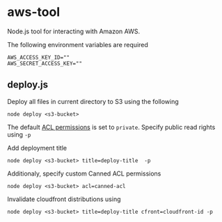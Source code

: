 # aws-tool

Node.js tool for interacting with Amazon AWS.


The following environment variables are required

```
AWS_ACCESS_KEY_ID=""
AWS_SECRET_ACCESS_KEY=""
```

## deploy.js

Deploy all files in current directory to S3 using the following 

```node deploy <s3-bucket> ```

<cloudfront-dist-id> 
<deployment-title>

The default [ACL permissions](https://docs.aws.amazon.com/AmazonS3/latest/dev/acl-overview.html) is set to `private`. Specify public read rights using `-p`

Add deployment title

```node deploy <s3-bucket> title=deploy-title  -p```

Additionaly, specify custom Canned ACL permissions

```node deploy <s3-bucket> acl=canned-acl```

Invalidate cloudfront distributions using 

```node deploy <s3-bucket> title=deploy-title cfront=cloudfront-id -p```



